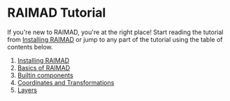 # RAIMAD Tutorial

If you're new to RAIMAD,
you're at the right place!
Start reading the tutorial from
[Installing RAIMAD](install.md)
or jump to any part of the tutorial using the table of contents below.

1. [Installing RAIMAD](install.md)
1. [Basics of RAIMAD](basics.md)
1. [Builtin components](builtin-compos.md)
1. [Coordinates and Transformations](coords-transforms.md)
1. [Layers](layers.md)


